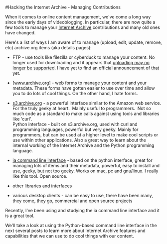 #Hacking the Internet Archive - Managing Contributions

When it comes to online content management, we've come a long way since the early days of videoblogging. In particular, there are now quite a few tools to manage your [Internet Archive](http://archive.org) contributions and many old ones have changed.

Here's a list of ways I am aware of to manage (upload, edit, update, remove, etc) archive.org items (aka details pages):

* FTP - use tools like filezilla or cyberduck to manage your content. No longer used for downloading and it appears that <a href="https://archive.org/post/1041762/publish-items-uploaded-using-ftp-command">uploading may no longer be supported</a>. I have yet to find an official announcement of that yet.

* [www.archive.org] - web forms to manage your content and your metadata. These forms have gotten easier to use over time and allow you to do lots of cool things. On the other hand, I hate forms.

* [s3.archive.org](http://archive.org/help/abouts3.txt) - a powerful interface similar to the Amazon web service. For the truly geeky at heart. &nbsp;Mainly useful to programmers. &nbsp;Not so much code as a standard to make calls against using tools and libraries like 'curl'.<br />Python interface - built on s3.archive.org, used with curl and programming languages, powerful but very geeky. Mainly for programmers, but can be used at a higher level to make cool scripts or use within other applications. Also a great way to learn about the internal working of the Internet Archive and the Python programming language.

* [ia command line interface](https://github.com/jjjake/internetarchive) - based on the python interface, great for managing lots of items and their metadata, powerful, easy to install and use, geeky, but not too geeky. Works on mac, pc and gnu/linux. I really like this tool. Open source.

* other libraries and interfaces

* various desktop clients - can be easy to use, there have been many, they come, they go, commercial and open source projects
 
Recently, I've been using and studying the ia command line interface and it is a great tool. 
 
We'll take a look at using the Python-based command line interface in the next several posts to learn more about Internet Archive features and capabilities that we can use to do cool things with our content.
